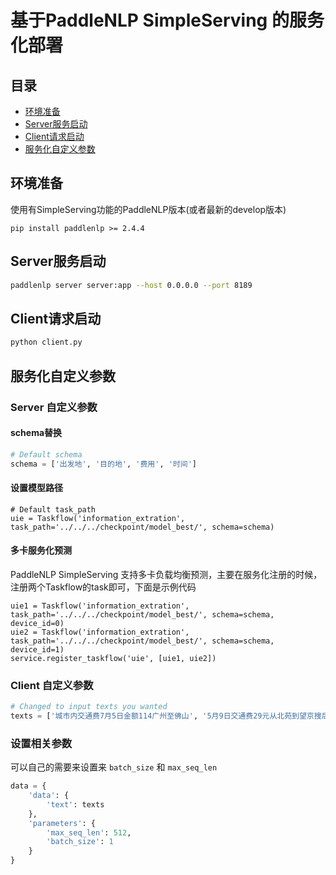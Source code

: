 # 基于PaddleNLP SimpleServing 的服务化部署

## 目录
- [环境准备](#环境准备)
- [Server服务启动](#Server服务启动)
- [Client请求启动](#Client请求启动)
- [服务化自定义参数](服务化自定义参数)

## 环境准备
使用有SimpleServing功能的PaddleNLP版本(或者最新的develop版本)

```shell
pip install paddlenlp >= 2.4.4
```


## Server服务启动

```bash
paddlenlp server server:app --host 0.0.0.0 --port 8189
```

## Client请求启动

```bash
python client.py
```

## 服务化自定义参数

### Server 自定义参数
#### schema替换
```python
# Default schema
schema = ['出发地', '目的地', '费用', '时间']
```

#### 设置模型路径
```
# Default task_path
uie = Taskflow('information_extration', task_path='../../../checkpoint/model_best/', schema=schema)
```

#### 多卡服务化预测
PaddleNLP SimpleServing 支持多卡负载均衡预测，主要在服务化注册的时候，注册两个Taskflow的task即可，下面是示例代码
```
uie1 = Taskflow('information_extration', task_path='../../../checkpoint/model_best/', schema=schema, device_id=0)
uie2 = Taskflow('information_extration', task_path='../../../checkpoint/model_best/', schema=schema, device_id=1)
service.register_taskflow('uie', [uie1, uie2])
```

### Client 自定义参数

```python
# Changed to input texts you wanted
texts = ['城市内交通费7月5日金额114广州至佛山', '5月9日交通费29元从北苑到望京搜后']
```

### 设置相关参数
可以自己的需要来设置来 `batch_size` 和 `max_seq_len`

```python
data = {
    'data': {
        'text': texts
    },
    'parameters': {
        'max_seq_len': 512,
        'batch_size': 1
    }
}
```
